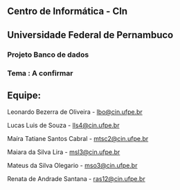 ## Centro de Informática - CIn
## Universidade Federal de Pernambuco
### Projeto Banco de dados

### Tema : A confirmar

## Equipe: 
Leonardo Bezerra de Oliveira - lbo@cin.ufpe.br

Lucas Luis de Souza -	lls4@cin.ufpe.br

Maíra Tatiane Santos Cabral -	mtsc2@cin.ufpe.br

Maiara da Silva Lira - msl3@cin.ufpe.br

Mateus da Silva Olegario - mso3@cin.ufpe.br

Renata de Andrade Santana -	ras12@cin.ufpe.br
